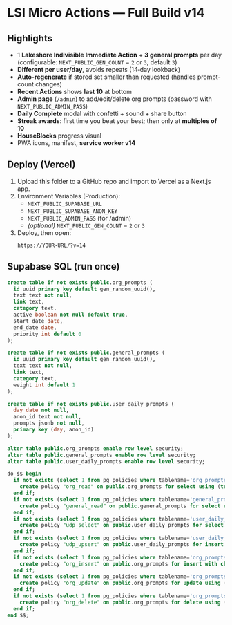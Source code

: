 # LSI Micro Actions — Full Build v14

## Highlights
- 1 **Lakeshore Indivisible Immediate Action** + **3 general prompts** per day  
  (configurable: `NEXT_PUBLIC_GEN_COUNT` = `2` or `3`, default `3`)
- **Different per user/day**, avoids repeats (14‑day lookback)
- **Auto-regenerate** if stored set smaller than requested (handles prompt-count changes)
- **Recent Actions** shows **last 10** at bottom
- **Admin page** (`/admin`) to add/edit/delete org prompts (password with `NEXT_PUBLIC_ADMIN_PASS`)
- **Daily Complete** modal with confetti + sound + share button
- **Streak awards**: first time you beat your best; then only at **multiples of 10**
- **HouseBlocks** progress visual
- PWA icons, manifest, **service worker v14**

## Deploy (Vercel)
1. Upload this folder to a GitHub repo and import to Vercel as a Next.js app.
2. Environment Variables (Production):
   - `NEXT_PUBLIC_SUPABASE_URL`
   - `NEXT_PUBLIC_SUPABASE_ANON_KEY`
   - `NEXT_PUBLIC_ADMIN_PASS` (for /admin)
   - *(optional)* `NEXT_PUBLIC_GEN_COUNT` = `2` or `3`
3. Deploy, then open:
   ```
   https://YOUR-URL/?v=14
   ```

## Supabase SQL (run once)
```sql
create table if not exists public.org_prompts (
  id uuid primary key default gen_random_uuid(),
  text text not null,
  link text,
  category text,
  active boolean not null default true,
  start_date date,
  end_date date,
  priority int default 0
);

create table if not exists public.general_prompts (
  id uuid primary key default gen_random_uuid(),
  text text not null,
  link text,
  category text,
  weight int default 1
);

create table if not exists public.user_daily_prompts (
  day date not null,
  anon_id text not null,
  prompts jsonb not null,
  primary key (day, anon_id)
);

alter table public.org_prompts enable row level security;
alter table public.general_prompts enable row level security;
alter table public.user_daily_prompts enable row level security;

do $$ begin
  if not exists (select 1 from pg_policies where tablename='org_prompts' and policyname='org_read') then
    create policy "org_read" on public.org_prompts for select using (true);
  end if;
  if not exists (select 1 from pg_policies where tablename='general_prompts' and policyname='general_read') then
    create policy "general_read" on public.general_prompts for select using (true);
  end if;
  if not exists (select 1 from pg_policies where tablename='user_daily_prompts' and policyname='udp_select') then
    create policy "udp_select" on public.user_daily_prompts for select using (true);
  end if;
  if not exists (select 1 from pg_policies where tablename='user_daily_prompts' and policyname='udp_upsert') then
    create policy "udp_upsert" on public.user_daily_prompts for insert with check (true);
  end if;
  if not exists (select 1 from pg_policies where tablename='org_prompts' and policyname='org_insert') then
    create policy "org_insert" on public.org_prompts for insert with check (true);
  end if;
  if not exists (select 1 from pg_policies where tablename='org_prompts' and policyname='org_update') then
    create policy "org_update" on public.org_prompts for update using (true) with check (true);
  end if;
  if not exists (select 1 from pg_policies where tablename='org_prompts' and policyname='org_delete') then
    create policy "org_delete" on public.org_prompts for delete using (true);
  end if;
end $$;
```
